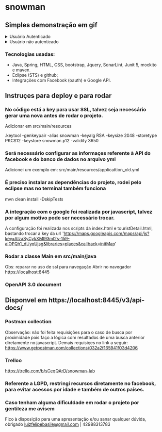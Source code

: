# snowman



## Simples demonstração em gif

<details><summary>Usuário Autenticado</summary>


![ezgif com-gif-maker](https://user-images.githubusercontent.com/22921756/83372380-81227980-a39b-11ea-91ef-e2df5c3bc3d3.gif)


</details>

<details><summary> Usuário não autenticado</summary>


![ezgif com-gif-maker (1)](https://user-images.githubusercontent.com/22921756/83372346-6b14b900-a39b-11ea-91cf-cbfe9b3e53b9.gif)


</details>

### Tecnologias usadas:
- Java, Spring, HTML, CSS, bootstrap, Jquery, SonarLint, Junit 5, mockito e maven.
- Eclipse (STS) e github;
- Integrações com Facebook (oauth) e Google API.

## Instruçes para deploy e para rodar
### No código está a key para usar SSL, talvez seja necessário gerar uma nova antes de rodar o projeto. 
Adicionar em src/main/resources

.keytool -genkeypair -alias snowman -keyalg RSA -keysize 2048 -storetype PKCS12 -keystore snowman.p12 -validity 3650

### Será necessário configurar as informaçes referente à API do facebook e do banco de dados no arquivo yml
Adicionei um exemplo em: src/main/resources/applicattion_old.yml


### É preciso instalar as dependências do projeto, rodei pelo eclipse mas no terminal também funciona
mvn clean install -DskipTests


### A integração com o google foi realizada por javascript, talvez por algum motivo pode ser necessário trocar.
A configuração foi realizada nos scripts da index.html e touristDetail.html, bastando trocar a key da url
'https://maps.googleapis.com/maps/api/js?key=AIzaSyCykXMI93ml2s-159-aiOPQh1_dUyoUjsg&libraries=places&callback=initMap'

### Rodar a classe Main em src/main/java
Obs: reparar no uso de ssl para navegação
Abrir no navegador https://localhost:8445

### OpenAPI 3.0 document
## Disponvel em https://localhost:8445/v3/api-docs/

### Postman collection
Observação: não foi feita requisições para o caso de busca por proximidade pois faço a lógica com resultados
de uma busca anterior diretamente no javascript. Demais requisiçes no link a seguir:
https://www.getpostman.com/collections/032a2f165941f03d4206

### Trelloo
https://trello.com/b/sCeqQArD/snowman-lab

### Referente a LGPD, restringi recursos diretamente no facebook, para evitar acessos por idade e também de outros países.

### Caso tenham alguma dificuldade em rodar o projeto por gentileza me avisem
Fico à disposição para uma apresentação e/ou sanar qualquer dúvida, obrigado
luizfelipebasile@gmail.com | 42988313783



